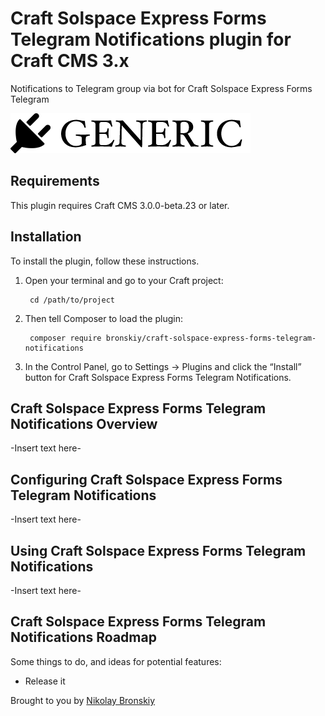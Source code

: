 # Craft Solspace Express Forms Telegram Notifications plugin for Craft CMS 3.x

Notifications to Telegram group via bot for Craft Solspace Express Forms Telegram 

![Screenshot](resources/img/plugin-logo.png)

## Requirements

This plugin requires Craft CMS 3.0.0-beta.23 or later.

## Installation

To install the plugin, follow these instructions.

1. Open your terminal and go to your Craft project:

        cd /path/to/project

2. Then tell Composer to load the plugin:

        composer require bronskiy/craft-solspace-express-forms-telegram-notifications

3. In the Control Panel, go to Settings → Plugins and click the “Install” button for Craft Solspace Express Forms Telegram Notifications.

## Craft Solspace Express Forms Telegram Notifications Overview

-Insert text here-

## Configuring Craft Solspace Express Forms Telegram Notifications

-Insert text here-

## Using Craft Solspace Express Forms Telegram Notifications

-Insert text here-

## Craft Solspace Express Forms Telegram Notifications Roadmap

Some things to do, and ideas for potential features:

* Release it

Brought to you by [Nikolay Bronskiy](https://www.bronskiy.com)
